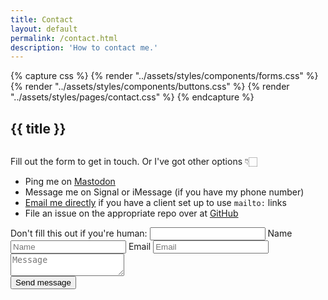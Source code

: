 ```yaml
---
title: Contact
layout: default
permalink: /contact.html
description: 'How to contact me.'
---
```

{% capture css %}
  {% render "../assets/styles/components/forms.css" %}
  {% render "../assets/styles/components/buttons.css" %}
  {% render "../assets/styles/pages/contact.css" %}
{% endcapture %}
<style>{{ css }}</style>
<h2 class="page__header">{{ title }}</h2>
<div class="contact__wrapper">
  <div class="column contact__description">
    <p>Fill out the form to get in touch. Or I've got other options 👇🏻</p>
    <ul>
      <li>Ping me on <a href="https://social.lol/@cory">Mastodon</a></li>
      <li>Message me on Signal or iMessage (if you have my phone number)</li>
      <li><a href="mailto:{{ meta.email }}">Email me directly</a> if you have a client set up to use <code>mailto:</code> links</li>
      <li>File an issue on the appropriate repo over at <a href="https://github.com/cdransf">GitHub</a></li>
    </ul>
  </div>
  <form onsubmit="fathom.trackEvent('Contact form submitted');" class="column" method="POST" action="/contact/success" name="contact" netlify netlify-honeypot="bot-field">
    <label class="hidden">
      Don't fill this out if you're human: <input name="bot-field" />
    </label>
    <label>
      <span class="hidden">Name</span>
      <input type="text" name="name" placeholder="Name" required />
    </label>
    <label>
      <span class="hidden">Email</span>
      <input type="email" name="email" placeholder="Email" required />
    </label>
    <textarea name="message" placeholder="Message" required></textarea>
    <div class="flex--centered justify--centered">
      <button type="submit">Send message</button>
    </div>
  </form>
</div>
